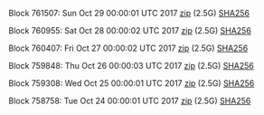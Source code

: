 Block 761507: Sun Oct 29 00:00:01 UTC 2017 [zip](https://transfer.sh/9yRHR/bootstrap.dat.20171029.zip) (2.5G) [SHA256](https://transfer.sh/hzjWR/sha256.txt)

Block 760955: Sat Oct 28 00:00:02 UTC 2017 [zip](https://transfer.sh/aSXXw/bootstrap.dat.20171028.zip) (2.5G) [SHA256](https://transfer.sh/mbHRe/sha256.txt)

Block 760407: Fri Oct 27 00:00:02 UTC 2017 [zip](https://transfer.sh/s3Ziw/bootstrap.dat.20171027.zip) (2.5G) [SHA256](https://transfer.sh/ND4dN/sha256.txt)

Block 759848: Thu Oct 26 00:00:03 UTC 2017 [zip](https://transfer.sh/B1M6B/bootstrap.dat.20171026.zip) (2.5G) [SHA256](https://transfer.sh/emWEX/sha256.txt)

Block 759308: Wed Oct 25 00:00:01 UTC 2017 [zip](https://transfer.sh/y95kb/bootstrap.dat.20171025.zip) (2.5G) [SHA256](https://transfer.sh/fWZtC/sha256.txt)

Block 758758: Tue Oct 24 00:00:01 UTC 2017 [zip](https://transfer.sh/2eGAy/bootstrap.dat.20171024.zip) (2.5G) [SHA256](https://transfer.sh/bsynl/sha256.txt)
